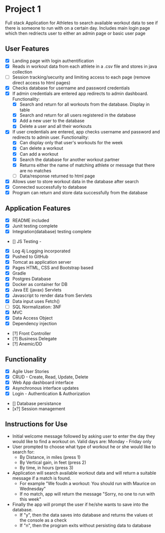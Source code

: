 # Project 1
Full stack Application for Athletes to search available workout data to see if there is someone to run with on a certain day. Includes main login page which then redriects user to either an admin page or basic user page

## User Features
- [x] Landing page with login authentification
- [x] Reads in workout data from each athlete in a .csv file and stores in java collection
- [ ] Session tracking/security and limiting access to each page (remove direct access to html pages)
- [x] Checks database for username and password credentials  
- [x] If admin credentials are entered app redirects to admin dashboard. Functionality:
   - [x] Search and return for all workouts from the database. Display in table
   - [x] Search and return for all users registered in the database
   - [x] Add a new user to the database
   - [x] Delete a user and all their workouts
- [x] If user credentials are entered, app checks username and password and redirects to admin user. Functionality:
   - [x] Can display only that user's workouts for the week
   - [x] Can delete a workout
   - [x] Can add a workout
   - [x] Search the database for another workout partner
   - [x] Returns either the name of matching athlete or message that there are no matches
   - [ ] Data/response returned to html page
- [x] Allows user to store workout data in the database after search
- [x] Connected successfully to database
- [x] Program can return and store data successfully from the database

## Application Features
- [x] README included
- [x] Junit testing complete
- [x] Integration(database) testing complete
- [] JS Testing - 
- [x] Log 4j Logging incorporated
- [x] Pushed to GitHub
- [x] Tomcat as application server
- [x] Pages HTML, CSS and Bootstrap based
- [x] Gradle
- [x] Postgres Database
- [x] Docker as container for DB
- [x] Java EE (javax) Servlets
- [x] Javascript to render data from Servlets
- [x] Data input uses Fetch()
- [ ] SQL Normalization: 3NF 
- [x] MVC
- [x] Data Access Object
- [x] Dependency injection
- [?] Front Controller
- [?] Business Delegate
- [?] Anemic/DD

## Functionality
- [x] Agile User Stories
- [x] CRUD - Create, Read, Update, Delete
- [x] Web App dashboard interface
- [x] Asynchronous interface updates
- [x] Login - Authentication & Authorization
- [] Database persistance
- [x?] Session management

## Instructions for Use 
- Initial welcome message followed by asking user to enter the day they would like to find a workout on.
  Valid days are: Monday - Friday only  
- User prompted to choose what type of workout he or she would like to search for:
  - By Distance, in miles (press 1)
  - By Vertical gain, in feet (press 2)
  - By time, in hours (press 3)
- Application will search available workout data and will return a suitable message if a match is found.
  - For example "We foudn a workout: You should run with Maurice on Wednesday"
  - If no match, app will return the message "Sorry, no one to run with this week"
- Finally the app will prompt the user if he/she wants to save into the database.
  - If "y", then the data saves into database and returns the values ot the console as a check
  - If "n", then the program exits without persisting data to database


